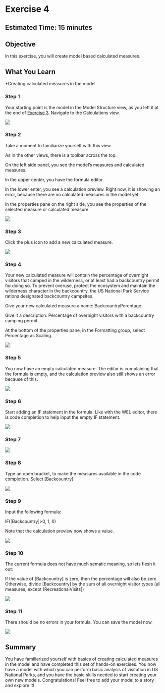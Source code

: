 # Exercise 4


## Estimated Time: 15 minutes

## Objective

In this exercise, you will create model based calculated measures.


## What You Learn

*Creating calculated measures in the model.





### Step 1


Your starting point is the model in the Model Structure view, as you left it at the end of [Exercise 3](https://github.com/SAP-samples/teched2021-ANA261/tree/main/exercises/ex3).  Navigate to the Calculations view.

![][image-1]
### Step 2


Take a moment to familiarize yourself with this view.  

As in the other views, there is a toolbar across the top.

On the left side panel, you see the model’s measures and calculated measures.

In the upper center, you have the formula editor.

In the lower enter, you see a calculation preview.  Right now, it is showing an error, because there are no calculated measures in the model yet.

In the properties pane on the right side, you see the properties of the selected measure or calculated measure.

![][image-2]
### Step 3


Click the plus icon to add a new calculated measure.

![][image-3]
### Step 4


Your new calculated measure will contain the percentage of overnight visitors that camped in the wilderness, or at least had a backcountry permit for doing so.  To prevent overuse, protect the ecosystem and maintain the wilderness character in the backcountry, the US National Park Service rations designated backcountry campsites.

Give your new calculated measure a name: BackcountryPerentage

Give it a description: Percentage of overnight visitors with a backcountry camping permit

At the bottom of the properties pane, in the Formatting group, select Percentage as Scaling.

![][image-4]
### Step 5


You now have an empty calculated measure.  The editor is complaining that the formula is empty, and the calculation preview also still shows an error because of this.

![][image-5]
### Step 6


Start adding an IF statement in the formula.  Like with the WEL editor, there is code completion to help input the empty IF statement.

![][image-6]
### Step 7




![][image-7]
### Step 8


Type an open bracket, to make the measures available in the code completion.  Select [Backcountry]

![][image-8]
### Step 9


Input the following formula:

IF([Backcountry]>0, 1, 0)

Note that the calculation preview now shows a value.

![][image-9]
### Step 10


The current formula does not have much sematic meaning, so lets flesh it out:

If the value of [Backcountry] is zero, then the percentage will also be zero.  Otherwise, divide [Backcountry] by the sum of all overnight visitor types (all measures, except [RecreationalVisits])

![][image-10]
### Step 11


There should be no errors in your formula.  You can save the model now.  

![][image-11]


## Summary

You have familiarized yourself with basics of creating calculated measures in the model and have completed this set of hands-on exercises.  You now have a model with which you can perform basic analysis of visitation in US National Parks, and you have the basic skills needed to start creating your own new models.  Congratulations!  Feel free to add your model to a story and explore it!













[image-1]:    https://github.com/SAP-samples/teched2021-ANA261/raw/main/exercises/ex4/images/Ex4.01.png
[image-2]:    https://github.com/SAP-samples/teched2021-ANA261/raw/main/exercises/ex4/images/Ex4.02.png
[image-3]:    https://github.com/SAP-samples/teched2021-ANA261/raw/main/exercises/ex4/images/Ex4.03.png
[image-4]:    https://github.com/SAP-samples/teched2021-ANA261/raw/main/exercises/ex4/images/Ex4.04.png
[image-5]:    https://github.com/SAP-samples/teched2021-ANA261/raw/main/exercises/ex4/images/Ex4.05.png
[image-6]:    https://github.com/SAP-samples/teched2021-ANA261/raw/main/exercises/ex4/images/Ex4.06.png
[image-7]:    https://github.com/SAP-samples/teched2021-ANA261/raw/main/exercises/ex4/images/Ex4.07.png
[image-8]:    https://github.com/SAP-samples/teched2021-ANA261/raw/main/exercises/ex4/images/Ex4.08.png
[image-9]:    https://github.com/SAP-samples/teched2021-ANA261/raw/main/exercises/ex4/images/Ex4.09.png
[image-10]:    https://github.com/SAP-samples/teched2021-ANA261/raw/main/exercises/ex4/images/Ex4.10.png
[image-11]:    https://github.com/SAP-samples/teched2021-ANA261/raw/main/exercises/ex4/images/Ex4.11.png

